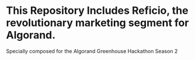 This Repository Includes Reficio, the revolutionary marketing segment for Algorand.
=====================================================================================
Specially composed for the Algorand Greenhouse Hackathon Season 2 
